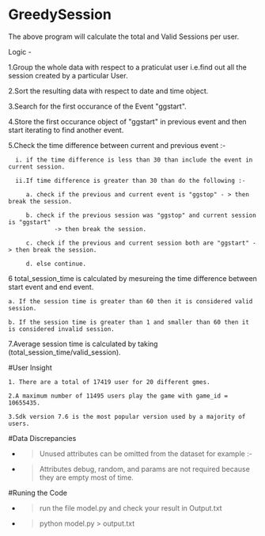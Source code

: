 # GreedySession

The above program will calculate the total and Valid Sessions per user.

Logic - 

1.Group the whole data with respect to a praticulat user i.e.find out all the session created by a particular User.

2.Sort the resulting data with respect to date and time object.

3.Search for the first occurance of the Event "ggstart".

4.Store the first occurance object of "ggstart" in previous event and then start iterating to find another event.

5.Check the time difference between current and previous event :-
  
      i. if the time difference is less than 30 than include the event in current session.
  
      ii.If time difference is greater than 30 than do the following :-
   
         a. check if the previous and current event is "ggstop" - > then break the session.
   
         b. check if the previous session was "ggstop" and current session is "ggstart"
                 -> then break the session.
   
         c. check if the previous and current session both are "ggstart" -> then break the session.
   
         d. else continue.
   
6 total_session_time is calculated by mesureing the time difference between start event and end event.

    a. If the session time is greater than 60 then it is considered valid session.
  
    b. If the session time is greater than 1 and smaller than 60 then it is considered invalid session.
  
7.Average session time is calculated by taking (total_session_time/valid_session).

#User Insight

    1. There are a total of 17419 user for 20 different gmes.
  
    2.A maximum number of 11495 users play the game with game_id = 10655435.
  
    3.Sdk version 7.6 is the most popular version used by a majority of users.
  
#Data Discrepancies
  
- >Unused attributes can be omitted from the dataset for example :-
         
- >Attributes debug, random, and params are not required because they are empty most of time.

#Runing the Code

- > run the file model.py and check your result in Output.txt

- > python model.py > output.txt
